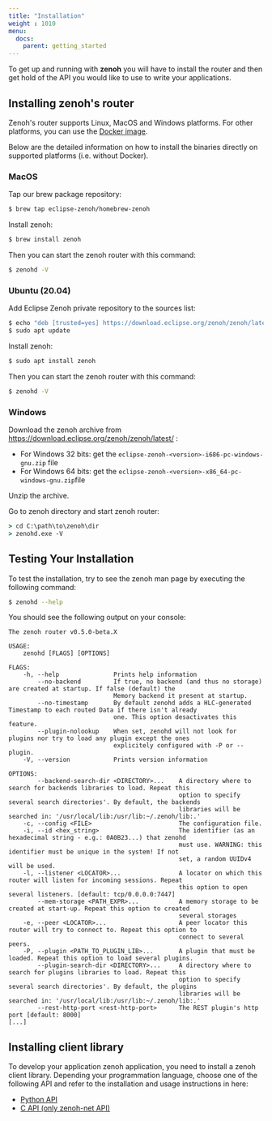 ```yaml
---
title: "Installation"
weight : 1010
menu:
  docs:
    parent: getting_started
---
```


To get up and running with <b>zenoh</b> you will have to install the router and then get hold of the API you would like to use to write your applications. 

## Installing zenoh's router
Zenoh's router supports Linux, MacOS and Windows platforms.
For other platforms, you can use the [Docker image](../quick-test#run-zenoh-in-docker).

Below are the detailed information on how to install the binaries directly on supported platforms (i.e. without Docker).

### MacOS
Tap our brew package repository:

```bash
$ brew tap eclipse-zenoh/homebrew-zenoh
```    

Install zenoh:

```bash
$ brew install zenoh
```

Then you can start the zenoh router with this command:
```bash
$ zenohd -V
```

### Ubuntu (20.04)

Add Eclipse Zenoh private repository to the sources list:

```bash
$ echo "deb [trusted=yes] https://download.eclipse.org/zenoh/zenoh/latest/ /" | sudo tee -a /etc/apt/sources.list > /dev/null
$ sudo apt update
```

Install zenoh:

```bash
$ sudo apt install zenoh 
```
 
Then you can start the zenoh router with this command:

```bash
$ zenohd -V
```

### Windows

Download the zenoh archive from https://download.eclipse.org/zenoh/zenoh/latest/ :
- For Windows 32 bits: get the `eclipse-zenoh-<version>-i686-pc-windows-gnu.zip` file
- For Windows 64 bits: get the `eclipse-zenoh-<version>-x86_64-pc-windows-gnu.zip`file

Unzip the archive.

Go to zenoh directory and start zenoh router:

```cmd
> cd C:\path\to\zenoh\dir
> zenohd.exe -V
```

## Testing Your Installation
To test the installation, try to see the zenoh man page by executing the following command:

```bash
$ zenohd --help
```
You should see the following output on your console:

```text
The zenoh router v0.5.0-beta.X

USAGE:
    zenohd [FLAGS] [OPTIONS]

FLAGS:
    -h, --help               Prints help information
        --no-backend         If true, no backend (and thus no storage) are created at startup. If false (default) the
                             Memory backend it present at startup.
        --no-timestamp       By default zenohd adds a HLC-generated Timestamp to each routed Data if there isn't already
                             one. This option desactivates this feature.
        --plugin-nolookup    When set, zenohd will not look for plugins nor try to load any plugin except the ones
                             explicitely configured with -P or --plugin.
    -V, --version            Prints version information

OPTIONS:
        --backend-search-dir <DIRECTORY>...    A directory where to search for backends libraries to load. Repeat this
                                               option to specify several search directories'. By default, the backends
                                               libraries will be searched in: '/usr/local/lib:/usr/lib:~/.zenoh/lib:.'
    -c, --config <FILE>                        The configuration file.
    -i, --id <hex_string>                      The identifier (as an hexadecimal string - e.g.: 0A0B23...) that zenohd
                                               must use. WARNING: this identifier must be unique in the system! If not
                                               set, a random UUIDv4 will be used.
    -l, --listener <LOCATOR>...                A locator on which this router will listen for incoming sessions. Repeat
                                               this option to open several listeners. [default: tcp/0.0.0.0:7447]
        --mem-storage <PATH_EXPR>...           A memory storage to be created at start-up. Repeat this option to created
                                               several storages
    -e, --peer <LOCATOR>...                    A peer locator this router will try to connect to. Repeat this option to
                                               connect to several peers.
    -P, --plugin <PATH_TO_PLUGIN_LIB>...       A plugin that must be loaded. Repeat this option to load several plugins.
        --plugin-search-dir <DIRECTORY>...     A directory where to search for plugins libraries to load. Repeat this
                                               option to specify several search directories'. By default, the plugins
                                               libraries will be searched in: '/usr/local/lib:/usr/lib:~/.zenoh/lib:.'
        --rest-http-port <rest-http-port>      The REST plugin's http port [default: 8000]
[...]
```

## Installing client library
To develop your application zenoh application, you need to install a zenoh client library.
Depending your programmation language, choose one of the following API and refer to the installation and usage instructions in here:

- [Python API](https://github.com/eclipse-zenoh/zenoh-python)
- [C API (only zenoh-net API)](https://github.com/eclipse-zenoh/zenoh-c)
